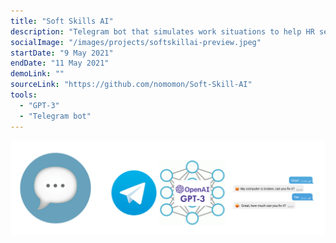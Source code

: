 ```yaml
---
title: "Soft Skills AI"
description: "Telegram bot that simulates work situations to help HR select people for support. It generates text scenarios using GPT-3 from OpenAI."
socialImage: "/images/projects/softskillai-preview.jpeg"
startDate: "9 May 2021"
endDate: "11 May 2021"
demoLink: ""
sourceLink: "https://github.com/nomomon/Soft-Skill-AI"
tools:
  - "GPT-3"
  - "Telegram bot"
---
```


![banner](/images/projects/softskillai-preview.jpeg)
